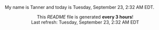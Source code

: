 My name is Tanner and today is Tuesday, September 23, 2:32 AM EDT.

<p align="center">This <i>README</i> file is generated <b>every 3 hours</b>!</br>Last refresh: Tuesday, September 23, 2:32 AM EDT<br /></p>
